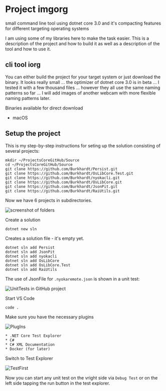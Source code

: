 # Project imgorg

small command line tool using dotnet core 3.0 and it's compacting features for different targeting operating systems

I am using some of my libraries here to make the task easier.
This is a description of the project and how to build it as well as a description of the tool and how to use it.

## cli tool __iorg__

You can either build the project for your target system or just download the binary. It looks really small ... the optimizer of dotnet core 3.0 is in beta ...
I tested it with a few thousand files ... however they all use the same naming patterns so far ...
I will add images of another webcam with more flexible naming patterns later.

Binaries available for direct download

* macOS

## Setup the project

This is my step-by-step instructions for seting up the solution consisting of several projects:

    mkdir ~/ProjectsCoreGitHub/Source
    cd ~/ProjectsCoreGitHub/Source
    git clone https://github.com/Burkhardt/Persist.git
    git clone https://github.com/Burkhardt/OsLibCore.Test.git
    git clone https://github.com/Burkhardt/nyokacli.git
    git clone https://github.com/Burkhardt/OsLibCore.git
    git clone https://github.com/Burkhardt/JsonPit.git
    git clone https://github.com/Burkhardt/RaiUtils.git

Now we have 6 projects in subdirectories.

![screenshot of folders](FolderStructure.jpg)

Create a solution

    dotnet new sln

Creates a solution file - it's empty yet.

    dotnet sln add Persist
    dotnet sln add JsonPit
    dotnet sln add nyokacli
    dotnet sln add OsLibCore
    dotnet sln add OsLibCore.Test
    dotnet sln add RaiUtils

The use of JsonFile for `.nyokaremote.json` is shown in a unit test:

![UnitTests in GitHub project](UnitTestsWithExampleForReadOnly_nyokaremote.jpg)

Start VS Code

    code .

Make sure you have the necessary plugins

![PlugIns](MyPlugInsInVSCode.jpg)

    * .NET Core Test Explorer
    * C#
    * C# XML Documentation
    * Docker (for later)

Switch to Test Explorer

![TestFirst](TestFirst.jpg)

Now you can start any unit test on the vright side via `Debug Test` or on the left side tapping the run button in the test explorer.
